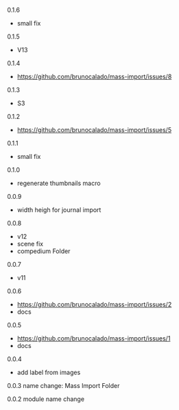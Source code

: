 0.1.6
- small fix

0.1.5
- V13

0.1.4
- https://github.com/brunocalado/mass-import/issues/8

0.1.3
- S3

0.1.2
- https://github.com/brunocalado/mass-import/issues/5

0.1.1
- small fix

0.1.0
- regenerate thumbnails macro

0.0.9
- width heigh for journal import

0.0.8
- v12
- scene fix
- compedium Folder

0.0.7
- v11

0.0.6
- https://github.com/brunocalado/mass-import/issues/2
- docs

0.0.5
- https://github.com/brunocalado/mass-import/issues/1
- docs

0.0.4
- add label from images

0.0.3
name change: Mass Import Folder

0.0.2
module name change